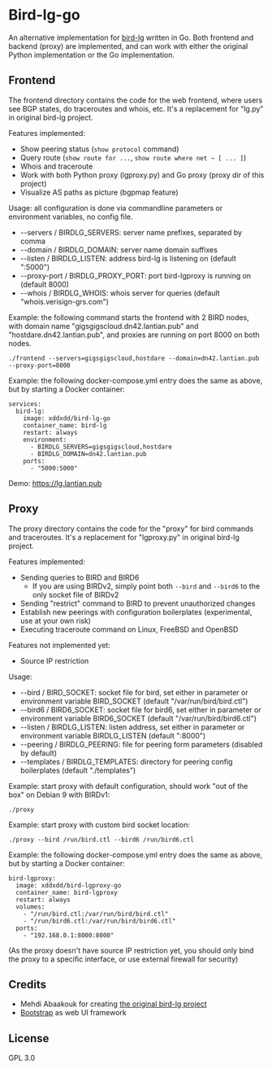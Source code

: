 Bird-lg-go
==========

An alternative implementation for [bird-lg](https://github.com/sileht/bird-lg) written in Go. Both frontend and backend (proxy) are implemented, and can work with either the original Python implementation or the Go implementation.

Frontend
--------

The frontend directory contains the code for the web frontend, where users see BGP states, do traceroutes and whois, etc. It's a replacement for "lg.py" in original bird-lg project.

Features implemented:

- Show peering status (`show protocol` command)
- Query route (`show route for ...`, `show route where net ~ [ ... ]`)
- Whois and traceroute
- Work with both Python proxy (lgproxy.py) and Go proxy (proxy dir of this project)
- Visualize AS paths as picture (bgpmap feature)

Usage: all configuration is done via commandline parameters or environment variables, no config file.

- --servers / BIRDLG_SERVERS: server name prefixes, separated by comma
- --domain / BIRDLG_DOMAIN: server name domain suffixes
- --listen / BIRDLG_LISTEN: address bird-lg is listening on (default ":5000")
- --proxy-port / BIRDLG_PROXY_PORT: port bird-lgproxy is running on (default 8000)
- --whois / BIRDLG_WHOIS: whois server for queries (default "whois.verisign-grs.com")

Example: the following command starts the frontend with 2 BIRD nodes, with domain name "gigsgigscloud.dn42.lantian.pub" and "hostdare.dn42.lantian.pub", and proxies are running on port 8000 on both nodes.

    ./frontend --servers=gigsgigscloud,hostdare --domain=dn42.lantian.pub --proxy-port=8000

Example: the following docker-compose.yml entry does the same as above, but by starting a Docker container:

    services:
      bird-lg:
        image: xddxdd/bird-lg-go
        container_name: bird-lg
        restart: always
        environment:
          - BIRDLG_SERVERS=gigsgigscloud,hostdare
          - BIRDLG_DOMAIN=dn42.lantian.pub
        ports:
          - "5000:5000"

Demo: https://lg.lantian.pub

Proxy
-----

The proxy directory contains the code for the "proxy" for bird commands and traceroutes. It's a replacement for "lgproxy.py" in original bird-lg project.

Features implemented:

- Sending queries to BIRD and BIRD6
  - If you are using BIRDv2, simply point both `--bird` and `--bird6` to the only socket file of BIRDv2
- Sending "restrict" command to BIRD to prevent unauthorized changes
- Establish new peerings with configuration boilerplates (experimental, use at your own risk)
- Executing traceroute command on Linux, FreeBSD and OpenBSD

Features not implemented yet:

- Source IP restriction

Usage:

- --bird      / BIRD_SOCKET:      socket file for bird, set either in parameter or environment variable BIRD_SOCKET (default "/var/run/bird/bird.ctl")
- --bird6     / BIRD6_SOCKET:     socket file for bird6, set either in parameter or environment variable BIRD6_SOCKET (default "/var/run/bird/bird6.ctl")
- --listen    / BIRDLG_LISTEN:    listen address, set either in parameter or environment variable BIRDLG_LISTEN (default ":8000")
- --peering   / BIRDLG_PEERING:   file for peering form parameters (disabled by default)
- --templates / BIRDLG_TEMPLATES: directory for peering config boilerplates (default "./templates")

Example: start proxy with default configuration, should work "out of the box" on Debian 9 with BIRDv1:

    ./proxy

Example: start proxy with custom bird socket location:

    ./proxy --bird /run/bird.ctl --bird6 /run/bird6.ctl

Example: the following docker-compose.yml entry does the same as above, but by starting a Docker container:

    bird-lgproxy:
      image: xddxdd/bird-lgproxy-go
      container_name: bird-lgproxy
      restart: always
      volumes:
        - "/run/bird.ctl:/var/run/bird/bird.ctl"
        - "/run/bird6.ctl:/var/run/bird/bird6.ctl"
      ports:
        - "192.168.0.1:8000:8000"

(As the proxy doesn't have source IP restriction yet, you should only bind the proxy to a specific interface, or use external firewall for security)

Credits
-------

- Mehdi Abaakouk for creating [the original bird-lg project](https://github.com/sileht/bird-lg)
- [Bootstrap](https://getbootstrap.com/) as web UI framework

License
-------

GPL 3.0
